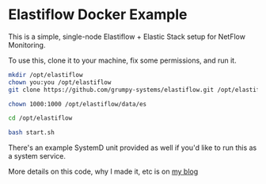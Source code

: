 # Elastiflow Docker Example

This is a simple, single-node Elastiflow + Elastic Stack setup for NetFlow
Monitoring.

To use this, clone it to your machine, fix some permissions, and run it.

```bash
mkdir /opt/elastiflow
chown you:you /opt/elastiflow
git clone https://github.com/grumpy-systems/elastiflow.git /opt/elastiflow

chown 1000:1000 /opt/elastiflow/data/es

cd /opt/elastiflow

bash start.sh
```

There's an example SystemD unit provided as well if you'd like to run this as a system service.

More details on this code, why I made it, etc is on [my
blog](https://grumpy.systems/2022/monitoring-traffic-with-opnsense-and-elastiflow/)


